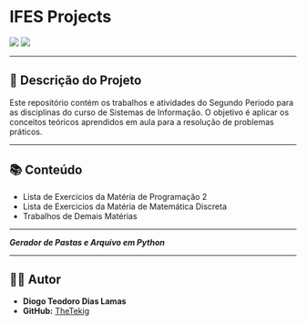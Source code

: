 # IFES Projects

<img src="https://img.shields.io/badge/Status-Em%20Desenvolvimento-yellow"> 
<img src="https://img.shields.io/badge/c-%2300599C.svg?style=for-the-badge&logo=c&logoColor=white">

---

## 📝 Descrição do Projeto

Este repositório contém os trabalhos e atividades do Segundo Periodo para as disciplinas do curso de Sistemas de Informação. O objetivo é aplicar os conceitos teóricos aprendidos em aula para a resolução de problemas práticos.

---

## 📚 Conteúdo

* Lista de Exercicios da Matéria de Programação 2
* Lista de Exercicios da Matéria de Matemática Discreta
* Trabalhos de Demais Matérias

---

***Gerador de Pastas e Arquivo em Python***

---

## 👨‍💻 Autor

* **Diogo Teodoro Dias Lamas**
* **GitHub:** [TheTekig](https://github.com/TheTekig)
